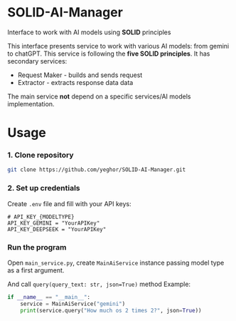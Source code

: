 # SOLID-AI-Manager
Interface to work with AI models using **SOLID** principles

This interface presents service to work with various AI models: from gemini to chatGPT.
This service is following the **five SOLID principles**. It has secondary services:
- Request Maker - builds and sends request
- Extractor - extracts response data data

The main service **not** depend on a specific services/AI models implementation.

# Usage
### 1. Clone repository
```bash
git clone https://github.com/yeghor/SOLID-AI-Manager.git
```
### 2. Set up credentials
Create `.env` file and fill with your API keys:
```
# API_KEY_{MODELTYPE}
API_KEY_GEMINI = "YourAPIKey"
API_KEY_DEEPSEEK = "YourAPIKey"
```
### Run the program
Open `main_service.py`, create `MainAiService` instance passing model type as a first argument.

And call `query(query_text: str, json=True)` method
Example:
```Python
if __name__ == "__main__":
    service = MainAiService("gemini")
    print(service.query("How much os 2 times 2?", json=True))
```
